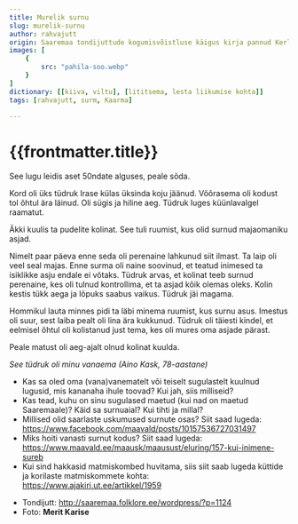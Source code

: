 ```yaml
---
title: Murelik surnu
slug: murelik-surnu
author: rahvajutt
origin: Saaremaa tondijuttude kogumisvõistluse käigus kirja pannud Kerli Aksalu.
images: [
    {
        src: "pahila-soo.webp"
    }
]
dictionary: [[kiiva, viltu], [lititsema, lesta liikumise kohta]]
tags: [rahvajutt, surm, Kaarma]

---
```


<h1 class="story-h1">
    {{frontmatter.title}}
</h1>

See lugu leidis aset 50ndate alguses, peale sõda.

Kord oli üks tüdruk Irase külas üksinda koju jäänud. Võõrasema oli kodust tol õhtul ära läinud. Oli sügis ja hiline aeg. Tüdruk luges küünlavalgel raamatut.

Äkki kuulis ta pudelite kolinat. See tuli ruumist, kus olid surnud majaomaniku asjad.

Nimelt paar päeva enne seda oli perenaine lahkunud siit ilmast. Ta laip oli veel seal majas. Enne surma oli naine soovinud, et teatud inimesed ta isiklikke asju endale ei võtaks. Tüdruk arvas, et kolinat teeb surnud perenaine, kes oli tulnud kontrollima, et ta asjad kõik olemas oleks. Kolin kestis tükk aega ja lõpuks saabus vaikus. Tüdruk jäi magama.

Hommikul lauta minnes pidi ta läbi minema ruumist, kus surnu asus. Imestus oli suur, sest laiba pealt oli lina ära kukkunud. Tüdruk oli täiesti kindel, et eelmisel õhtul oli kolistanud just tema, kes oli mures oma asjade pärast.

Peale matust oli aeg-ajalt olnud kolinat kuulda.

*See tüdruk oli minu vanaema (Aino Kask, 78-aastane)*


<story-author :author="frontmatter.author" :origin="frontmatter.origin" />
<!-- <story-dictionary :terms="frontmatter.dictionary" /> -->

<details-wrapper summary="Mõtlemiseks ja arutlemiseks">

- Kas sa oled oma (vana)vanematelt või teiselt sugulastelt kuulnud lugusid, mis kananaha ihule toovad? Kui jah, siis milliseid?
- Kas tead, kuhu on sinu sugulased maetud (kui nad on maetud Saaremaale)? Käid sa surnuaial? Kui tihti ja millal?
- Millised olid saarlaste uskumused surnute osas? Siit saad lugeda: https://www.facebook.com/maavald/posts/10157536727031497
- Miks hoiti vanasti surnut kodus? Siit saad lugeda: https://www.maavald.ee/maausk/maausust/eluring/157-kui-inimene-sureb
- Kui sind hakkasid matmiskombed huvitama, siis siit saab lugeda küttide ja korilaste matmiskommete kohta: https://www.ajakiri.ut.ee/artikkel/1959

</details-wrapper>



<details-wrapper summary="Allikad" class="text-sm" icon="IconSources">

- Tondijutt: http://saaremaa.folklore.ee/wordpress/?p=1124
- Foto: **Merit Karise**

</details-wrapper>
